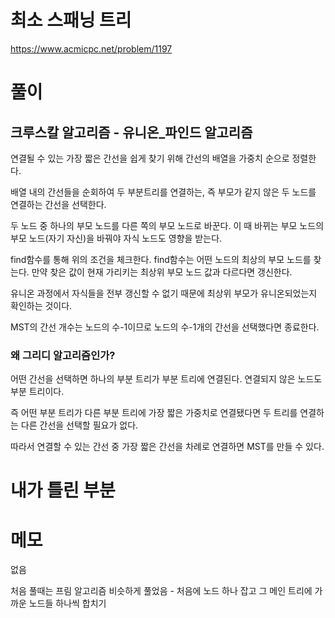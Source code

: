 # 최소 스패닝 트리

https://www.acmicpc.net/problem/1197

# 풀이

## 크루스칼 알고리즘 - 유니온_파인드 알고리즘

연결될 수 있는 가장 짧은 간선을 쉽게 찾기 위해 간선의 배열을 가중치 순으로 정렬한다.

배열 내의 간선들을 순회하여 두 부분트리를 연결하는, 즉 부모가 같지 않은 두 노드를 연결하는 간선을 선택한다.

두 노드 중 하나의 부모 노드를 다른 쪽의 부모 노드로 바꾼다. 이 때 바뀌는 부모 노드의 부모 노드(자기 자신)을 바꿔야 자식 노드도 영향을 받는다.

find함수를 통해 위의 조건을 체크한다. find함수는 어떤 노드의 최상의 부모 노드를 찾는다. 만약 찾은 값이 현재 가리키는 최상위 부모 노드 값과 다르다면 갱신한다.

유니온 과정에서 자식들을 전부 갱신할 수 없기 때문에 최상위 부모가 유니온되었는지 확인하는 것이다.

MST의 간선 개수는 노드의 수-1이므로 노드의 수-1개의 간선을 선택했다면 종료한다.

### 왜 그리디 알고리즘인가?

어떤 간선을 선택하면 하나의 부분 트리가 부분 트리에 연결된다. 연결되지 않은 노드도 부분 트리이다.

즉 어떤 부분 트리가 다른 부분 트리에 가장 짧은 가중치로 연결됐다면 두 트리를 연결하는 다른 간선을 선택할 필요가 없다.

따라서 연결할 수 있는 간선 중 가장 짧은 간선을 차례로 연결하면 MST를 만들 수 있다.

# 내가 틀린 부분

# 메모

없음

처음 풀때는 프림 알고리즘 비슷하게 풀었음 - 처음에 노드 하나 잡고 그 메인 트리에 가까운 노드들 하나씩 합치기